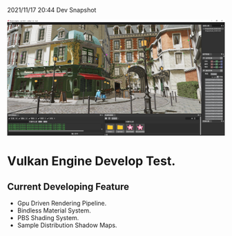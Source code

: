 2021/11/17 20:44 Dev Snapshot

![](dev/Snipaste_2021-11-17_20-42-50.png)

# Vulkan Engine Develop Test.

## Current Developing Feature

- Gpu Driven Rendering Pipeline.
- Bindless Material System.
- PBS Shading System.
- Sample Distribution Shadow Maps.
